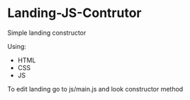 # Landing-JS-Contrutor
Simple landing constructor

Using:
- HTML
- CSS
- JS

To edit landing go to js/main.js and look constructor method

